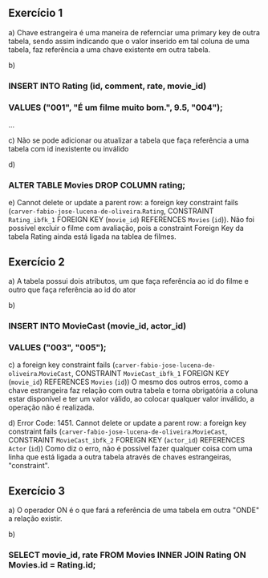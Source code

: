 ## Exercício 1
a) Chave estrangeira é uma maneira de refernciar uma primary key de outra tabela, sendo assim indicando que o valor inserido em tal coluna de uma tabela, faz referência a uma chave existente
em outra tabela.

b)
### INSERT INTO Rating (id, comment, rate, movie_id)
### VALUES ("001", "É um filme muito bom.", 9.5, "004");
...

c)  Não se pode adicionar ou atualizar a tabela que faça referência a uma tabela com id inexistente ou inválido

d) 
### ALTER TABLE Movies DROP COLUMN rating;

e) Cannot delete or update a parent row: a foreign key constraint fails (`carver-fabio-jose-lucena-de-oliveira`.`Rating`, CONSTRAINT `Rating_ibfk_1` FOREIGN KEY (`movie_id`) REFERENCES `Movies` (`id`)).
Não foi possível excluir o filme com avaliação, pois a constraint Foreign Key da tabela Rating ainda está ligada na tablea de filmes.

## Exercício 2
a) A tabela possui dois atributos, um que faça referência ao id do filme e outro que faça referência ao id do ator

b)
### INSERT INTO MovieCast (movie_id, actor_id)
### VALUES ("003", "005");

c) a foreign key constraint fails (`carver-fabio-jose-lucena-de-oliveira`.`MovieCast`, CONSTRAINT `MovieCast_ibfk_1` FOREIGN KEY (`movie_id`) REFERENCES `Movies` (`id`))
O mesmo dos outros erros, como a chave estrangeira faz relação com outra tabela e torna obrigatória a coluna estar disponível e ter um valor válido, ao colocar qualquer valor inválido, a operação não é realizada.

d) Error Code: 1451. Cannot delete or update a parent row: a foreign key constraint fails (`carver-fabio-jose-lucena-de-oliveira`.`MovieCast`, CONSTRAINT `MovieCast_ibfk_2` FOREIGN KEY (`actor_id`) REFERENCES `Actor` (`id`))
Como diz o erro, não é possível fazer qualquer coisa com uma linha que está ligada a outra tabela através de chaves estrangeiras, "constraint".

## Exercício 3
a) O operador ON é o que fará a referência de uma tabela em outra "ONDE" a relação existir.

b) 
### SELECT movie_id, rate FROM Movies INNER JOIN Rating ON Movies.id = Rating.id; 